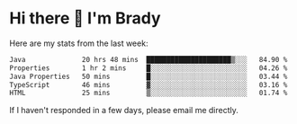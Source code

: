 # Hi there 👋 I'm Brady

Here are my stats from the last week:
<!--START_SECTION:waka-->

```txt
Java              20 hrs 48 mins  █████████████████████▒░░░   84.90 %
Properties        1 hr 2 mins     █░░░░░░░░░░░░░░░░░░░░░░░░   04.26 %
Java Properties   50 mins         █░░░░░░░░░░░░░░░░░░░░░░░░   03.44 %
TypeScript        46 mins         ▓░░░░░░░░░░░░░░░░░░░░░░░░   03.16 %
HTML              25 mins         ▒░░░░░░░░░░░░░░░░░░░░░░░░   01.74 %
```

<!--END_SECTION:waka-->

If I haven't responded in a few days, please email me directly. 
